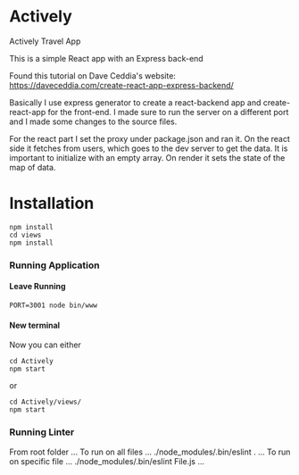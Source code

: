 # Actively
Actively Travel App


This is a simple React app with an Express back-end

Found this tutorial on Dave Ceddia's website: https://daveceddia.com/create-react-app-express-backend/

Basically I use express generator to create a react-backend app and create-react-app for the front-end. I made sure to run the server on a different port and I made some changes to the source files.

For the react part I set the proxy under package.json and ran it. On the react side it fetches from users, which goes to the dev server to get the data. It is important to initialize with an empty array. On render it sets the state of the map of data.


# Installation

```
npm install
cd views
npm install
```
### Running Application
####  Leave Running
```
PORT=3001 node bin/www
```
#### New terminal
Now you can either 
```
cd Actively
npm start
```
or
```
cd Actively/views/
npm start
```

### Running Linter
From root folder
...
To run on all files
...
./node_modules/.bin/eslint .
...
To run on specific file
...
./node_modules/.bin/eslint File.js
...
